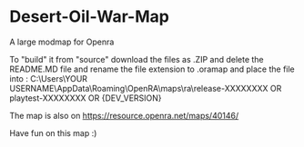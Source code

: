 # Desert-Oil-War-Map
A large modmap for Openra

To "build" it from "source" download the files as .ZIP and delete the README.MD file and rename the file extension to .oramap and place the file into :
C:\Users\YOUR USERNAME\AppData\Roaming\OpenRA\maps\ra\release-XXXXXXXX OR playtest-XXXXXXXX OR {DEV_VERSION}

The map is also on https://resource.openra.net/maps/40146/

Have fun on this map :)
